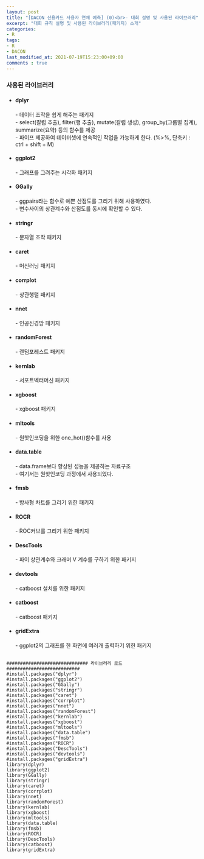 ```yaml
---
layout: post
title: "[DACON 신용카드 사용자 연체 예측] (0)<br>- 대회 설명 및 사용된 라이브러리"
excerpt: "대회 규칙 설명 및 사용된 라이브러리(패키지) 소개"
categories:
- R
tags:
- R
- DACON
last_modified_at: 2021-07-19T15:23:00+09:00
comments : true
---
```


<div>
    <h3>사용된 라이브러리</h3>
    <ul>
        <li>
            <h4>dplyr</h4>
            <p>- 데이터 조작을 쉽게 해주는 패키지<br>
                - select(칼럼 추출), filter(행 추출), mutate(칼럼 생성), group_by(그룹별 집계), summarize(요약) 등의 함수를 제공<br>
                - 파이프 제공하여 데이터셋에 연속적인 작업을 가능하게 한다. (%>%, 단축키 : ctrl + shift + M)</p>
        </li>
        <li>
            <h4>ggplot2</h4>
            <p>- 그래프를 그려주는 시각화 패키지</p>
        </li>
        <li>
            <h4>GGally</h4>
            <p>- ggpairs라는 함수로 예쁜 산점도를 그리기 위해 사용하였다.<br>
                - 변수사이의 상관계수와 산점도를 동시에 확인할 수 있다.</p>
        </li>
        <li>
            <h4>stringr</h4>
            <p>- 문자열 조작 패키지</p>
        </li>
        <li>
            <h4>caret</h4>
            <p>- 머신러닝 패키지</p>
        </li>
        <li>
            <h4>corrplot</h4>
            <p>- 상관행렬 패키지</p>
        </li>
        <li>
            <h4>nnet</h4>
            <p>- 인공신경망 패키지</p>
        </li>
        <li>
            <h4>randomForest</h4>
            <p>- 랜덤포레스트 패키지</p>
        </li>
        <li>
            <h4>kernlab</h4>
            <p>- 서포트벡터머신 패키지</p>
        </li>
        <li>
            <h4>xgboost</h4>
            <p>- xgboost 패키지</p>
        </li>
        <li>
            <h4>mltools</h4>
            <p>- 원핫인코딩을 위한 one_hot()함수를 사용</p>
        </li>
        <li>
            <h4>data.table</h4>
            <p>- data.frame보다 향상된 성능을 제공하는 자료구조<br>
                - 여기서는 원핫인코딩 과정에서 사용되었다.</p>
        </li>
        <li>
            <h4>fmsb</h4>
            <p>- 방사형 차트를 그리기 위한 패키지</p>
        </li>
        <li>
            <h4>ROCR</h4>
            <p>- ROC커브를 그리기 위한 패키지</p>
        </li>
        <li>               
            <h4>DescTools</h4>
            <p>- 파이 상관계수와 크래머 V 계수를 구하기 위한 패키지</p>
        </li>
        <li>
            <h4>devtools</h4>
            <p>- catboost 설치를 위한 패키지</p>
        </li>
        <li>
            <h4>catboost</h4>
            <p>- catboost 패키지</p>
        </li>
        <li>
            <h4>gridExtra</h4>
            <p>- ggplot2의 그래프를 한 화면에 여러개 출력하기 위한 패키지</p>
        </li>
    </ul>
</div>

<code>
############################## 라이브러리 로드 ###########################
#install.packages("dplyr")
#install.packages("ggplot2")
#install.packages("GGally")
#install.packages("stringr")
#install.packages("caret")
#install.packages("corrplot")
#install.packages("nnet")
#install.packages("randomForest")
#install.packages("kernlab")
#install.packages("xgboost")
#install.packages("mltools")
#install.packages("data.table")
#install.packages("fmsb")
#install.packages("ROCR")
#install.packages("DescTools")
#install.packages("devtools")
#install.packages("gridExtra")
library(dplyr)
library(ggplot2)
library(GGally)
library(stringr)
library(caret)
library(corrplot)
library(nnet)
library(randomForest)
library(kernlab)
library(xgboost)
library(mltools)
library(data.table)
library(fmsb)
library(ROCR)
library(DescTools)
library(catboost)
library(gridExtra)
</code>